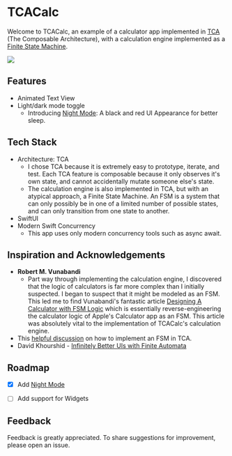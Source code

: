 
# TCACalc

Welcome to TCACalc, an example of a calculator app implemented in [TCA](https://github.com/pointfreeco/swift-composable-architecture) (The Composable Architecture), with a calculation engine implemented as a [Finite State Machine](https://en.wikipedia.org/wiki/Finite-state_machine). 

![](https://github.com/DandyLyons/TCACalc/blob/main/TCACalc/README/RocketSim_Recording_iPhone_14_Pro_2023-09-12_15.38.38.gif?raw=true)

## Features

- Animated Text View
- Light/dark mode toggle
  - Introducing [Night Mode](https://github.com/DandyLyons/PlusNightMode): A black and red UI Appearance for better sleep. 

## Tech Stack 

- Architecture: TCA
  - I chose TCA because it is extremely easy to prototype, iterate, and test. Each TCA feature is composable because it only observes it's own state, and cannot accidentally mutate someone else's state. 
  - The calculation engine is also implemented in TCA, but with an atypical approach, a Finite State Machine. An FSM is a system that can only possibly be in one of a limited number of possible states, and can only transition from one state to another. 
- SwiftUI
- Modern Swift Concurrency
  - This app uses only modern concurrency tools such as async await. 

## Inspiration and Acknowledgements

- **Robert M. Vunabandi**
  - Part way through implementing the calculation engine, I discovered that the logic of calculators is far more complex than I initially suspected. I began to suspect that it might be modeled as an FSM. This led me to find Vunabandi's fantastic article [Designing A Calculator with FSM Logic](https://rvunabandi.medium.com/making-a-calculator-in-javascript-64193ea6a492) which is essentially reverse-engineering the calculator logic of Apple's Calculator app as an FSM. This article was absolutely vital to the implementation of TCACalc's calculation engine. 
- This [helpful discussion](https://forums.swift.org/t/tca-and-state-chart/50583) on how to implement an FSM in TCA. 
- David Khourshid - [Infinitely Better UIs with Finite Automata](https://www.youtube.com/watch?v=VU1NKX6Qkxc)


## Roadmap


- [x] Add [Night Mode](https://github.com/DandyLyons/PlusNightMode) 
- [ ] Add support for Widgets


## Feedback

Feedback is greatly appreciated. To share suggestions for improvement, please open an issue. 

